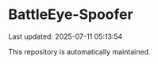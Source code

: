 # BattleEye-Spoofer

Last updated: 2025-07-11 05:13:54

This repository is automatically maintained.

